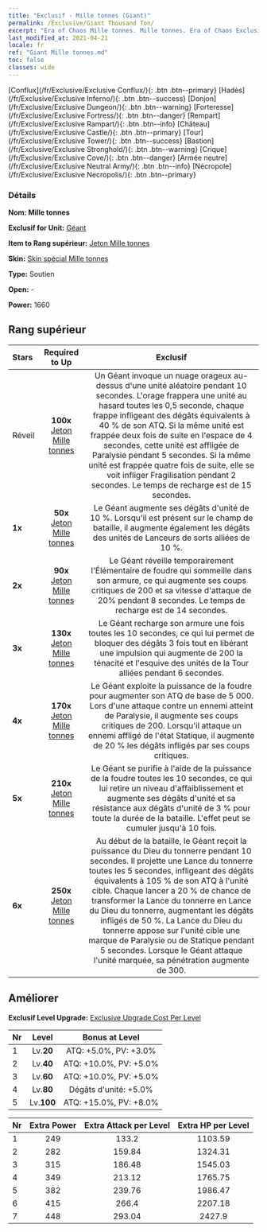 ```yaml
---
title: "Exclusif - Mille tonnes (Giant)"
permalink: /Exclusive/Giant Thousand Ton/
excerpt: "Era of Chaos Mille tonnes. Mille tonnes. Era of Chaos Exclusif Mille tonnes. Géant Exclusif."
last_modified_at: 2021-04-21
locale: fr
ref: "Giant Mille tonnes.md"
toc: false
classes: wide
---
```

 [Conflux](/fr/Exclusive/Exclusive Conflux/){: .btn .btn--primary} [Hadès](/fr/Exclusive/Exclusive Inferno/){: .btn .btn--success} [Donjon](/fr/Exclusive/Exclusive Dungeon/){: .btn .btn--warning} [Forteresse](/fr/Exclusive/Exclusive Fortress/){: .btn .btn--danger} [Rempart](/fr/Exclusive/Exclusive Rampart/){: .btn .btn--info} [Château](/fr/Exclusive/Exclusive Castle/){: .btn .btn--primary} [Tour](/fr/Exclusive/Exclusive Tower/){: .btn .btn--success} [Bastion](/fr/Exclusive/Exclusive Stronghold/){: .btn .btn--warning} [Crique](/fr/Exclusive/Exclusive Cove/){: .btn .btn--danger} [Armée neutre](/fr/Exclusive/Exclusive Neutral Army/){: .btn .btn--info} [Nécropole](/fr/Exclusive/Exclusive Necropolis/){: .btn .btn--primary} 

### Détails
 **Nom: Mille tonnes** 

 **Exclusif for Unit:** [Géant](/fr/units/Giant/) 

 **Item to Rang supérieur:** [Jeton Mille tonnes](/fr/Items/con_988/)

 **Skin:** [Skin spécial Mille tonnes](/fr/Items/con_656/)

 **Type:** Soutien

 **Open:** -

 **Power:** 1660

## Rang supérieur

  |     Stars    |  Required to Up | Exclusif |
  |:-------------|:---------------:|:---------------:|
  |  Réveil  | **100x** [Jeton Mille tonnes](/fr/Items/con_988/) | Un Géant invoque un nuage orageux au-dessus d'une unité aléatoire pendant 10 secondes. L'orage frappera une unité au hasard toutes les 0,5 seconde, chaque frappe infligeant des dégâts équivalents à 40 % de son ATQ. Si la même unité est frappée deux fois de suite en l'espace de 4 secondes, cette unité est affligée de Paralysie pendant 5 secondes. Si la même unité est frappée quatre fois de suite, elle se voit infliger Fragilisation pendant 2 secondes. Le temps de recharge est de 15 secondes. |
  | **1x** <i class="fas fa-star"/> | **50x** [Jeton Mille tonnes](/fr/Items/con_988/) | Le Géant augmente ses dégâts d'unité de 10 %. Lorsqu'il est présent sur le champ de bataille, il augmente également les dégâts des unités de Lanceurs de sorts alliées de 10 %. |
  | **2x** <i class="fas fa-star"/> | **90x** [Jeton Mille tonnes](/fr/Items/con_988/) | Le Géant réveille temporairement l'Élémentaire de foudre qui sommeille dans son armure, ce qui augmente ses coups critiques de 200 et sa vitesse d'attaque de 20% pendant 8 secondes. Le temps de recharge est de 14 secondes. |
  | **3x** <i class="fas fa-star"/> | **130x** [Jeton Mille tonnes](/fr/Items/con_988/) | Le Géant recharge son armure une fois toutes les 10 secondes, ce qui lui permet de bloquer des dégâts 3 fois tout en libérant une impulsion qui augmente de 200 la ténacité et l'esquive des unités de la Tour alliées pendant 6 secondes. |
  | **4x** <i class="fas fa-star"/> | **170x** [Jeton Mille tonnes](/fr/Items/con_988/) | Le Géant exploite la puissance de la foudre pour augmenter son ATQ de base de 5 000. Lors d'une attaque contre un ennemi atteint de Paralysie, il augmente ses coups critiques de 200. Lorsqu'il attaque un ennemi affligé de l'état Statique, il augmente de 20 % les dégâts infligés par ses coups critiques. |
  | **5x** <i class="fas fa-star"/> | **210x** [Jeton Mille tonnes](/fr/Items/con_988/) | Le Géant se purifie à l'aide de la puissance de la foudre toutes les 10 secondes, ce qui lui retire un niveau d'affaiblissement et augmente ses dégâts d'unité et sa résistance aux dégâts d'unité de 3 % pour toute la durée de la bataille. L'effet peut se cumuler jusqu'à 10 fois. |
  | **6x** <i class="fas fa-star"/> | **250x** [Jeton Mille tonnes](/fr/Items/con_988/) | Au début de la bataille, le Géant reçoit la puissance du Dieu du tonnerre pendant 10 secondes. Il projette une Lance du tonnerre toutes les 5 secondes, infligeant des dégâts équivalents à 105 % de son ATQ à l'unité cible. Chaque lancer a 20 % de chance de transformer la Lance du tonnerre en Lance du Dieu du tonnerre, augmentant les dégâts infligés de 50 %. La Lance du Dieu du tonnerre appose sur l'unité cible une marque de Paralysie ou de Statique pendant 5 secondes. Lorsque le Géant attaque l'unité marquée, sa pénétration augmente de 300. |


## Améliorer
 **Exclusif Level Upgrade:** [Exclusive Upgrade Cost Per Level](/Exclusive/ExclusiveUpgradeCostPerLevel/)

  |  Nr  |   Level  | Bonus at Level |
  |:-----|:--------:|:--------------:|
  | 1 | Lv.**20** | ATQ: +5.0%, PV: +3.0% |
  | 2 | Lv.**40** | ATQ: +10.0%, PV: +5.0% |
  | 3 | Lv.**60** | ATQ: +10.0%, PV: +5.0% |
  | 4 | Lv.**80** | Dégâts d'unité: +5.0% |
  | 5 | Lv.**100** | ATQ: +15.0%, PV: +8.0% |


  |  Nr  |  Extra Power | Extra Attack per Level | Extra HP per Level |
  |:-----|:--------:|:--------:|:--------:|
  | 1 | 249 | 133.2 | 1103.59 |
  | 2 | 282 | 159.84 | 1324.31 |
  | 3 | 315 | 186.48 | 1545.03 |
  | 4 | 349 | 213.12 | 1765.75 |
  | 5 | 382 | 239.76 | 1986.47 |
  | 6 | 415 | 266.4 | 2207.18 |
  | 7 | 448 | 293.04 | 2427.9 |


